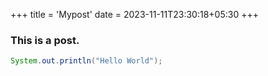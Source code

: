 +++
title = 'Mypost'
date = 2023-11-11T23:30:18+05:30
+++



### This is a post.
```java
System.out.println("Hello World");
```